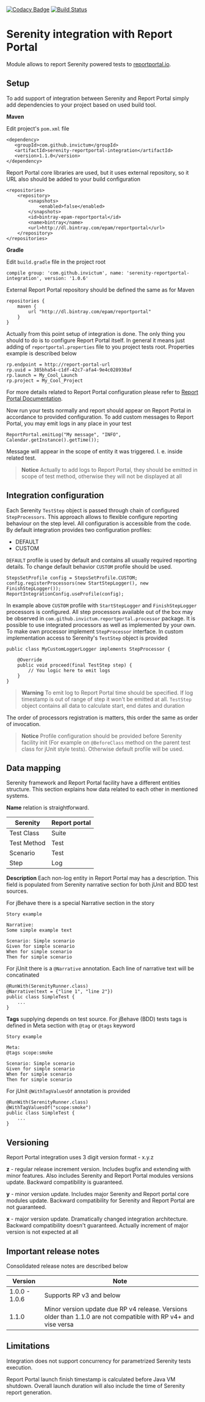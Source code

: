 [![Codacy Badge](https://api.codacy.com/project/badge/Grade/25f54d5b5d4a4ee083b5b2a969380b80)](https://www.codacy.com/app/zim182/serenity-reportportal-integration?utm_source=github.com&amp;utm_medium=referral&amp;utm_content=Invictum/serenity-reportportal-integration&amp;utm_campaign=Badge_Grade)
[![Build Status](https://travis-ci.org/Invictum/serenity-reportportal-integration.svg?branch=develop)](https://travis-ci.org/Invictum/serenity-reportportal-integration)

Serenity integration with Report Portal
=======================================

Module allows to report Serenity powered tests to [reportportal.io](http://reportportal.io).

Setup
-------------
To add support of integration between Serenity and Report Portal simply add dependencies to your project based on used build tool.

**Maven**

Edit project's `pom.xml` file
```
<dependency>
   <groupId>com.github.invictum</groupId>
   <artifactId>serenity-reportportal-integration</artifactId>
   <version>1.1.0</version>
</dependency>
```
Report Portal core libraries are used, but it uses external repository, so it URL also should be added to your build configuration
```
<repositories>
    <repository>
        <snapshots>
            <enabled>false</enabled>
        </snapshots>
        <id>bintray-epam-reportportal</id>
        <name>bintray</name>
        <url>http://dl.bintray.com/epam/reportportal</url>
    </repository>
</repositories>
```

**Gradle**

Edit `build.gradle` file in the project root
```
compile group: 'com.github.invictum', name: 'serenity-reportportal-integration', version: '1.0.6'
```
External Report Portal repository should be defined the same as for Maven
```
repositories {
    maven {
        url "http://dl.bintray.com/epam/reportportal"
    }
}
```

Actually from this point setup of integration is done. The only thing you should to do is to configure Report Portal itself. In general it means just adding of `reportportal.properties` file to you project tests root. Properties example is described below
```
rp.endpoint = http://report-portal-url
rp.uuid = 385bha54-c1df-42c7-afa4-9e4c028930af
rp.launch = My_Cool_Launch
rp.project = My_Cool_Project
```
For more details related to Report Portal configuration please refer to [Report Portal Documentation](http://reportportal.io/docs/JVM-based-clients-configuration).

Now run your tests normally and report should appear on Report Portal in accordance to provided configuration. To add custom messages to Report Portal, you may emit logs in any place in your test
```
ReportPortal.emitLog("My message", "INFO", Calendar.getInstance().getTime());
```
Message will appear in the scope of entity it was triggered. I. e. inside related test.
> **Notice**
> Actually to add logs to Report Portal, they should be emitted in scope of test method, otherwise they will not be displayed at all

Integration configuration
-------------

Each Serenity `TestStep` object is passed through chain of configured `StepProcessors`. This approach allows to flexible configure reporting behaviour on the step level. All configuration is accessible from the code. By default integration provides two configuration profiles:

- DEFAULT
- CUSTOM

`DEFAULT` profile is used by default and contains all usually required reporting details. To change default behavior `CUSTOM` profile should be used.
```
StepsSetProfile config = StepsSetProfile.CUSTOM;
config.registerProcessors(new StartStepLogger(), new FinishStepLogger());
ReportIntegrationConfig.useProfile(config);
```
In example above `CUSTOM` profile with `StartStepLogger` and `FinishStepLogger` processors is configured. All step processors available out of the box may be observed in `com.github.invictum.reportportal.processor` package.
It is possible to use integrated processors as well as implemented by your own. To make own processor implement `StepProcessor` interface. In custom implementation access to Serenity's `TestStep` object is provided
```
public class MyCustomLoggerLogger implements StepProcessor {

    @Override
    public void proceed(final TestStep step) {
        // You logic here to emit logs
    }
}
```
> **Warning**
To emit log to Report Portal time should be specified. If log timestamp is out of range of step it won't be emitted at all. `TestStep` object contains all data to calculate start, end dates and duration

The order of processors registration is matters, this order the same as order of invocation.

> **Notice**
Profile configuration should be provided before Serenity facility init (For example on `@BeforeClass` method on the parent test class for jUnit style tests). Otherwise default profile will be used.

Data mapping
-------------

Serenity framework and Report Portal facility have a different entities structure. This section explains how data related to each other in mentioned systems.

**Name** relation is straightforward.

 Serenity   | Report portal
------------|---------------
Test Class  | Suite
Test Method | Test
Scenario    | Test
Step        | Log

**Description** Each non-log entity in Report Portal may has a description. This field is populated from Serenity narrative section for both jUnit and BDD test sources.

For jBehave there is a special Narrative section in the story
```
Story example

Narrative:
Some simple example text

Scenario: Simple scenario
Given for simple scenario
When for simple scenario
Then for simple scenario
```

For jUnit there is a `@Narrative` annotation. Each line of narrative text will be concatinated
```
@RunWith(SerenityRunner.class)
@Narrative(text = {"line 1", "line 2"})
public class SimpleTest {
    ...
}
```

**Tags** supplying depends on test source.
For jBehave (BDD) tests tags is defined in Meta section with `@tag` or `@tags` keyword
```
Story example

Meta:
@tags scope:smoke

Scenario: Simple scenario
Given for simple scenario
When for simple scenario
Then for simple scenario
```

For jUnit `@WithTagValuesOf` annotation is provided
```
@RunWith(SerenityRunner.class)
@WithTagValuesOf("scope:smoke")
public class SimpleTest {
    ...
}
```

Versioning
----------
Report Portal integration uses 3 digit version format - x.y.z

**z** - regular release increment version. Includes bugfix and extending with minor features. Also includes Serenity and Report Portal modules versions update. Backward compatibility is guaranteed.

**y** - minor version update. Includes major Serenity and Report portal core modules update. Backward compatibility for Serenity and Report Portal are not guaranteed.

**x** - major version update. Dramatically changed integration architecture. Backward compatibility doesn't guaranteed. Actually increment of major version is not expected at all

Important release notes
-----------------------
Consolidated release notes are described below

 Version       | Note
---------------|---------------------------
1.0.0 - 1.0.6  | Supports RP v3 and below
1.1.0          | Minor version update due RP v4 release. Versions older than 1.1.0 are not compatible with RP v4+ and vise versa

Limitations
-------------
Integration does not support concurrency for parametrized Serenity tests execution.

Report Portal launch finish timestamp is calculated before Java VM shutdown. Overall launch duration will also include the time of Serenity report generation.
